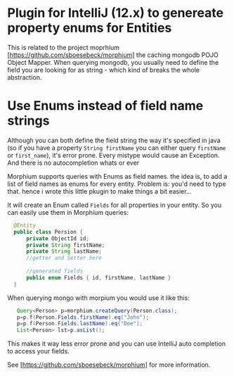 Plugin for IntelliJ (12.x) to genereate property enums for Entities
=============================

This is related to the project moprhium [https://github.com/sboesebeck/morphium] the caching mongodb POJO Object Mapper.
When querying mongodb, you usually need to define the field you are looking for as string - which kind of breaks the whole abstraction.

# Use Enums instead of field name strings
Although you can both define the field string the way it's specified in java (so if you have a property `String firstName` you can either query `firstName` or `first_name`),
it's error prone. Every mistype would cause an Exception.
And there is no autocompletion whats or ever

Morphium supports queries with Enums as field names. the idea is, to add a list of field names as enums for every entity.
Problem is: you'd need to type that.
hence i wrote this little pkugin to make things a bit easier...

It will create an Enum called `Fields` for all properties in your entity. So you can easily use them in Morphium queries:
```java
  @Entity
  public class Persion {
      private ObjectId id;
      private String firstName;
      private String lastName;
      //getter and Setter here
      
      //generated fields
      public enum Fields { id, firstName, lastName }
  }
```

When querying mongo with morpium you would use it like this:
```java
   Query<Person> p=morphium.createQuery(Person.class);
   p=p.f(Person.Fields.firstName).eq("John");
   p=p.f(Person.Fields.lastName).eq("Doe");
   List<Person> lst=p.asList();
```

This makes it way less error prone and you can use IntelliJ auto completion to access your fields.

See [https://github.com/sboesebeck/morphium] for more information.
